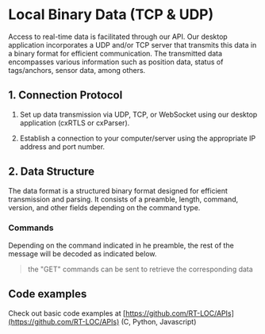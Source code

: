 # Local Binary Data (TCP & UDP)

Access to real-time data is facilitated through our API. Our desktop application incorporates a UDP and/or TCP server that transmits this data in a binary format for efficient communication.
The transmitted data encompasses various information such as position data, status of tags/anchors, sensor data, among others.

## 1. Connection Protocol

1. Set up data transmission via UDP, TCP, or WebSocket using our desktop application (cxRTLS or cxParser).

2. Establish a connection to your computer/server using the appropriate IP address and port number.

## 2. Data Structure

The data format is a structured binary format designed for efficient transmission and parsing. It consists of a preamble, length, command, version, and other fields depending on the command type.

### Commands

Depending on the command indicated in he preamble, the rest of the message will be decoded as indicated below.

<ApiApp></ApiApp>

> the "GET" commands can be sent to retrieve the corresponding data


## Code examples
Check out basic code examples at [https://github.com/RT-LOC/APIs](https://github.com/RT-LOC/APIs) (C, Python, Javascript)
